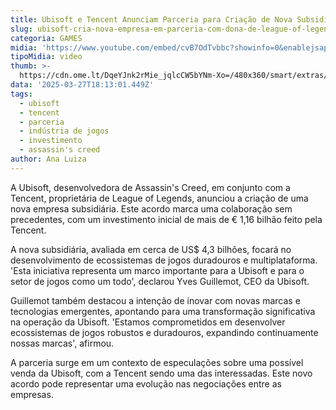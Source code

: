```yaml
---
title: Ubisoft e Tencent Anunciam Parceria para Criação de Nova Subsidiária
slug: ubisoft-cria-nova-empresa-em-parceria-com-dona-de-league-of-legends
categoria: GAMES
midia: 'https://www.youtube.com/embed/cvB7OdTvbbc?showinfo=0&enablejsapi=1'
tipoMidia: video
thumb: >-
  https://cdn.ome.lt/DqeYJnk2rMie_jqlcCW5bYNm-Xo=/480x360/smart/extras/conteudos/01_ayWCnDp.jpg
data: '2025-03-27T18:13:01.449Z'
tags:
  - ubisoft
  - tencent
  - parceria
  - indústria de jogos
  - investimento
  - assassin's creed
author: Ana Luiza
---
```


A Ubisoft, desenvolvedora de Assassin's Creed, em conjunto com a Tencent, proprietária de League of Legends, anunciou a criação de uma nova empresa subsidiária. Este acordo marca uma colaboração sem precedentes, com um investimento inicial de mais de € 1,16 bilhão feito pela Tencent. 

A nova subsidiária, avaliada em cerca de US$ 4,3 bilhões, focará no desenvolvimento de ecossistemas de jogos duradouros e multiplataforma. 'Esta iniciativa representa um marco importante para a Ubisoft e para o setor de jogos como um todo', declarou Yves Guillemot, CEO da Ubisoft. 

Guillemot também destacou a intenção de inovar com novas marcas e tecnologias emergentes, apontando para uma transformação significativa na operação da Ubisoft. 'Estamos comprometidos em desenvolver ecossistemas de jogos robustos e duradouros, expandindo continuamente nossas marcas', afirmou. 

A parceria surge em um contexto de especulações sobre uma possível venda da Ubisoft, com a Tencent sendo uma das interessadas. Este novo acordo pode representar uma evolução nas negociações entre as empresas.
